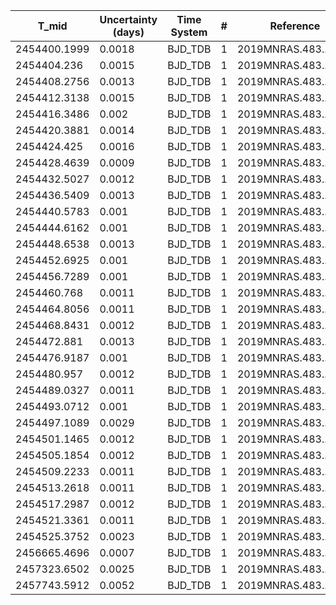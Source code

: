 |T_mid        |Uncertainty (days)|Time System|#  |Reference           |
|-------------|------------------|-----------|---|--------------------|
|2454400.1999 |0.0018            |BJD_TDB    |1  |2019MNRAS.483..824R |
|2454404.236  |0.0015            |BJD_TDB    |1  |2019MNRAS.483..824R |
|2454408.2756 |0.0013            |BJD_TDB    |1  |2019MNRAS.483..824R |
|2454412.3138 |0.0015            |BJD_TDB    |1  |2019MNRAS.483..824R |
|2454416.3486 |0.002             |BJD_TDB    |1  |2019MNRAS.483..824R |
|2454420.3881 |0.0014            |BJD_TDB    |1  |2019MNRAS.483..824R |
|2454424.425  |0.0016            |BJD_TDB    |1  |2019MNRAS.483..824R |
|2454428.4639 |0.0009            |BJD_TDB    |1  |2019MNRAS.483..824R |
|2454432.5027 |0.0012            |BJD_TDB    |1  |2019MNRAS.483..824R |
|2454436.5409 |0.0013            |BJD_TDB    |1  |2019MNRAS.483..824R |
|2454440.5783 |0.001             |BJD_TDB    |1  |2019MNRAS.483..824R |
|2454444.6162 |0.001             |BJD_TDB    |1  |2019MNRAS.483..824R |
|2454448.6538 |0.0013            |BJD_TDB    |1  |2019MNRAS.483..824R |
|2454452.6925 |0.001             |BJD_TDB    |1  |2019MNRAS.483..824R |
|2454456.7289 |0.001             |BJD_TDB    |1  |2019MNRAS.483..824R |
|2454460.768  |0.0011            |BJD_TDB    |1  |2019MNRAS.483..824R |
|2454464.8056 |0.0011            |BJD_TDB    |1  |2019MNRAS.483..824R |
|2454468.8431 |0.0012            |BJD_TDB    |1  |2019MNRAS.483..824R |
|2454472.881  |0.0013            |BJD_TDB    |1  |2019MNRAS.483..824R |
|2454476.9187 |0.001             |BJD_TDB    |1  |2019MNRAS.483..824R |
|2454480.957  |0.0012            |BJD_TDB    |1  |2019MNRAS.483..824R |
|2454489.0327 |0.0011            |BJD_TDB    |1  |2019MNRAS.483..824R |
|2454493.0712 |0.001             |BJD_TDB    |1  |2019MNRAS.483..824R |
|2454497.1089 |0.0029            |BJD_TDB    |1  |2019MNRAS.483..824R |
|2454501.1465 |0.0012            |BJD_TDB    |1  |2019MNRAS.483..824R |
|2454505.1854 |0.0012            |BJD_TDB    |1  |2019MNRAS.483..824R |
|2454509.2233 |0.0011            |BJD_TDB    |1  |2019MNRAS.483..824R |
|2454513.2618 |0.0011            |BJD_TDB    |1  |2019MNRAS.483..824R |
|2454517.2987 |0.0012            |BJD_TDB    |1  |2019MNRAS.483..824R |
|2454521.3361 |0.0011            |BJD_TDB    |1  |2019MNRAS.483..824R |
|2454525.3752 |0.0023            |BJD_TDB    |1  |2019MNRAS.483..824R |
|2456665.4696 |0.0007            |BJD_TDB    |1  |2019MNRAS.483..824R |
|2457323.6502 |0.0025            |BJD_TDB    |1  |2019MNRAS.483..824R |
|2457743.5912 |0.0052            |BJD_TDB    |1  |2019MNRAS.483..824R |
